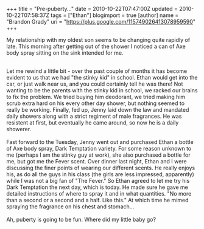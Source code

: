 +++
title = "Pre-puberty..."
date = 2010-10-22T07:47:00Z
updated = 2010-10-22T07:58:37Z
tags = ["Ethan"]
blogimport = true 
[author]
	name = "Brandon Grady"
	uri = "https://plus.google.com/115749026413078959590"
+++

My relationship with my oldest son seems to be changing quite rapidly of late.  This morning after getting out of the shower I noticed a can of Axe body spray sitting on the sink intended for me.  <div><br /></div><div>Let me rewind a little bit - over the past couple of months it has become evident to us that we had "the stinky kid" in school.  Ethan would get into the car, or just walk near us, and you could certainly tell he was there!  Not wanting to be the parents with the stinky kid in school, we racked our brains to fix the problem.  We tried buying him deodorant, we tried making him scrub extra hard on his every other day shower, but nothing seemed to really be working.  Finally, fed up, Jenny laid down the law and mandated daily showers along with a strict regiment of male fragrances.  He was resistent at first, but eventually he came around, so now he is a daily showerer.</div><div><br /></div><div>Fast forward to the Tuesday, Jenny went out and purchased Ethan a bottle of Axe body spray, Dark Temptation variety.  For some reason unknown to me (perhaps I am the stinky guy at work), she also purchased a bottle for me, but got me the Fever scent.  Over dinner last night, Ethan and I were discussing the finer points of wearing our different scents.  He really enjoys his, as do all the guys in his class (the girls are less impressed, apparently) while I was not a big fan of "The Fever."  So Ethan agreed to let me try his Dark Temptation the next day, which is today.  He made sure he gave me detailed instructions of where to spray it and in what quantities.  "No more than a second or a second and a half.  Like this."  At which time he mimed spraying the fragrance on his chest and stomach...</div><div><br /></div><div>Ah, puberty is going to be fun.  Where did my little baby go?</div>
